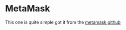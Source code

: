 # MetaMask

This one is quite simple got it from the [metamask github](https://github.com/MetaMask/TipButton)
